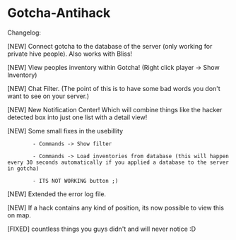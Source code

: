 Gotcha-Antihack
===============
Changelog:

[NEW] Connect gotcha to the database of the server (only working for private hive people). Also works with Bliss!

[NEW] View peoples inventory within Gotcha! (Right click player -> Show Inventory)

[NEW] Chat Filter. (The point of this is to have some bad words you don't want to see on your server.)

[NEW] New Notification Center! Which will combine things like the hacker detected box into just one list with a detail view!

[NEW] Some small fixes in the usebillity

            - Commands -> Show filter
            
            - Commands -> Load inventories from database (this will happen every 30 seconds automatically if you applied a database to the server in gotcha)
            
            - ITS NOT WORKING button ;)
            
[NEW] Extended the error log file.

[NEW] If a hack contains any kind of position, its now possible to view this on map.

[FIXED] countless things you guys didn't and will never notice :D

